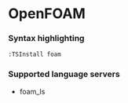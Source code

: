 # OpenFOAM
<!--- THIS DOCUMENT IS AUTOMATICALLY GENERATED, DON'T EDIT IT -->

### Syntax highlighting

```vim
:TSInstall foam
```

### Supported language servers

- foam_ls
